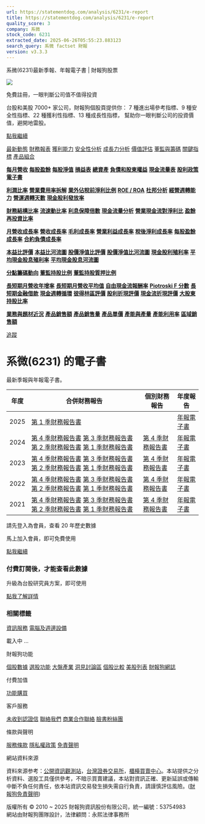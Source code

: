 ```yaml
---
url: https://statementdog.com/analysis/6231/e-report
title: https://statementdog.com/analysis/6231/e-report
quality_score: 3
company: 系微
stock_code: 6231
extracted_date: 2025-06-26T05:55:23.883123
search_query: 系微 factset 財報
version: v3.3.3
---
```


系微(6231)最新季報、年報電子書 | 財報狗股票















![](https://www.facebook.com/tr?id=1265443774131605&ev=PageView&noscript=1)













































































免費註冊，一眼判斷公司值不值得投資

台股和美股 7000+ 家公司，財報狗個股頁提供你：
7 種進出場參考指標、9 種安全性指標、22 種獲利性指標、13 種成長性指標，
幫助你一眼判斷公司的投資價值，避開地雷股。

[點我繼續](/users/sign_up)

[最新動態](/analysis/6231)
[財務報表](/analysis/6231/monthly-revenue)
[獲利能力](/analysis/6231/profit-margin)
[安全性分析](/analysis/6231/financial-structure-ratio)
[成長力分析](/analysis/6231/monthly-revenue-growth-rate)
[價值評估](/analysis/6231/pe)
[董監與籌碼](/analysis/6231/broker-trading)
[關鍵指標](/analysis/6231/long-term-and-short-term-monthly-revenue-yoy)
[產品組合](/analysis/6231/ai-search)

[**每月營收**](/analysis/6231/monthly-revenue)
[**每股盈餘**](/analysis/6231/eps)
[**每股淨值**](/analysis/6231/nav)
[**損益表**](/analysis/6231/income-statement)
[**總資產**](/analysis/6231/assets)
[**負債和股東權益**](/analysis/6231/liabilities-and-equity)
[**現金流量表**](/analysis/6231/cash-flow-statement)
[**股利政策**](/analysis/6231/dividend-policy)
[**電子書**](/analysis/6231/e-report)

[**利潤比率**](/analysis/6231/profit-margin)
[**營業費用率拆解**](/analysis/6231/operating-expense-ratio)
[**業外佔稅前淨利比例**](/analysis/6231/non-operating-income-to-profit-before-tax)
[**ROE / ROA**](/analysis/6231/roe-roa)
[**杜邦分析**](/analysis/6231/du-pont-analysis)
[**經營週轉能力**](/analysis/6231/turnover-ratio)
[**營運週轉天數**](/analysis/6231/turnover-days)
[**現金股利發放率**](/analysis/6231/dividend-payout-ratio)

[**財務結構比率**](/analysis/6231/financial-structure-ratio)
[**流速動比率**](/analysis/6231/current-ratio-and-quick-ratio)
[**利息保障倍數**](/analysis/6231/interest-coverage-ratio)
[**現金流量分析**](/analysis/6231/cash-flow-analysis)
[**營業現金流對淨利比**](/analysis/6231/operating-cash-flow-to-net-income-ratio)
[**盈餘再投資比率**](/analysis/6231/reinvestment-rate)

[**月營收成長率**](/analysis/6231/monthly-revenue-growth-rate)
[**營收成長率**](/analysis/6231/revenue-growth-rate)
[**毛利成長率**](/analysis/6231/gross-profit-growth-rate)
[**營業利益成長率**](/analysis/6231/operating-income-growth-rate)
[**稅後淨利成長率**](/analysis/6231/net-income-growth-rate)
[**每股盈餘成長率**](/analysis/6231/eps-growth-rate)
[**合約負債成長率**](/analysis/6231/current-contract-liabilities-growth-rate)

[**本益比評價**](/analysis/6231/pe)
[**本益比河流圖**](/analysis/6231/pe-band)
[**股價淨值比評價**](/analysis/6231/pb)
[**股價淨值比河流圖**](/analysis/6231/pb-band)
[**現金股利殖利率**](/analysis/6231/dividend-yield)
[**平均現金股息殖利率**](/analysis/6231/average-dividend-yield)
[**平均現金股息河流圖**](/analysis/6231/average-dividend-yield-band)

[**分點籌碼動向**](/analysis/6231/broker-trading)
[**董監持股比例**](/analysis/6231/board-members-and-supervisors-shares-to-shares-outstanding-ratio)
[**董監持股質押比例**](/analysis/6231/pledging-ratio-of-board-members-and-supervisors)

[**長短期月營收年增率**](/analysis/6231/long-term-and-short-term-monthly-revenue-yoy)
[**長短期月營收平均值**](/analysis/6231/average-long-term-and-short-term-monthly-revenue)
[**自由現金流報酬率**](/analysis/6231/croic)
[**Piotroski F 分數**](/analysis/6231/piotroski-f-score)
[**長短期金融借款**](/analysis/6231/financial-borrowing)
[**現金週轉循環**](/analysis/6231/cash-conversion-cycle)
[**彼得林區評價**](/analysis/6231/peter-lynch-valuation)
[**股利折現評價**](/analysis/6231/dividend-discount-valuation)
[**現金流折現評價**](/analysis/6231/dcf-valuation)
[**大股東持股比率**](/analysis/6231/majority-shareholders-share-ratio)

[**業務與題材近況**](/analysis/6231/ai-search)
[**產品銷售額**](/analysis/6231/product-sales-figure)
[**產品銷售量**](/analysis/6231/product-sales-volume)
[**產品單價**](/analysis/6231/product-unit-price)
[**產能與產量**](/analysis/6231/production-capacity)
[**產能利用率**](/analysis/6231/production-capacity-utilization)
[**區域銷售額**](/analysis/6231/product-regional-sales)

[追蹤](/users/sign_up)

# 系微(6231) 的電子書

最新季報與年報電子書。

| 年度 | 合併財務報告 | 個別財務報告 | 年度報告 |
| --- | --- | --- | --- |
| 2025 | [第 1 季財務報告書](https://doc.twse.com.tw/server-java/t57sb01?co_id=6231&colorchg=1&kind=A&step=9&filename=202501_6231_AI1.pdf) |  | [年報電子書](/analysis) |
| 2024 | [第 4 季財務報告書](https://doc.twse.com.tw/server-java/t57sb01?co_id=6231&colorchg=1&kind=A&step=9&filename=202404_6231_AI1.pdf)  [第 3 季財務報告書](https://doc.twse.com.tw/server-java/t57sb01?co_id=6231&colorchg=1&kind=A&step=9&filename=202403_6231_AI1.pdf)  [第 2 季財務報告書](https://doc.twse.com.tw/server-java/t57sb01?co_id=6231&colorchg=1&kind=A&step=9&filename=202402_6231_AI1.pdf)  [第 1 季財務報告書](https://doc.twse.com.tw/server-java/t57sb01?co_id=6231&colorchg=1&kind=A&step=9&filename=202401_6231_AI1.pdf) | [第 4 季財務報告書](https://doc.twse.com.tw/server-java/t57sb01?co_id=6231&colorchg=1&kind=A&step=9&filename=202404_6231_AI3.pdf) | [年報電子書](https://doc.twse.com.tw/server-java/t57sb01?co_id=6231&colorchg=1&kind=F&step=9&filename=2024_6231_20250523F04.pdf) |
| 2023 | [第 4 季財務報告書](https://doc.twse.com.tw/server-java/t57sb01?co_id=6231&colorchg=1&kind=A&step=9&filename=202304_6231_AI1.pdf)  [第 3 季財務報告書](https://doc.twse.com.tw/server-java/t57sb01?co_id=6231&colorchg=1&kind=A&step=9&filename=202303_6231_AI1.pdf)  [第 2 季財務報告書](https://doc.twse.com.tw/server-java/t57sb01?co_id=6231&colorchg=1&kind=A&step=9&filename=202302_6231_AI1.pdf)  [第 1 季財務報告書](https://doc.twse.com.tw/server-java/t57sb01?co_id=6231&colorchg=1&kind=A&step=9&filename=202301_6231_AI1.pdf) | [第 4 季財務報告書](https://doc.twse.com.tw/server-java/t57sb01?co_id=6231&colorchg=1&kind=A&step=9&filename=202304_6231_AI3.pdf) | [年報電子書](https://doc.twse.com.tw/server-java/t57sb01?co_id=6231&colorchg=1&kind=F&step=9&filename=2023_6231_20240521F04.pdf) |
| 2022 | [第 4 季財務報告書](https://doc.twse.com.tw/server-java/t57sb01?co_id=6231&colorchg=1&kind=A&step=9&filename=202204_6231_AI1.pdf)  [第 3 季財務報告書](https://doc.twse.com.tw/server-java/t57sb01?co_id=6231&colorchg=1&kind=A&step=9&filename=202203_6231_AI1.pdf)  [第 2 季財務報告書](https://doc.twse.com.tw/server-java/t57sb01?co_id=6231&colorchg=1&kind=A&step=9&filename=202202_6231_AI1.pdf)  [第 1 季財務報告書](https://doc.twse.com.tw/server-java/t57sb01?co_id=6231&colorchg=1&kind=A&step=9&filename=202201_6231_AI1.pdf) | [第 4 季財務報告書](https://doc.twse.com.tw/server-java/t57sb01?co_id=6231&colorchg=1&kind=A&step=9&filename=202204_6231_AI3.pdf) | [年報電子書](https://doc.twse.com.tw/server-java/t57sb01?co_id=6231&colorchg=1&kind=F&step=9&filename=2022_6231_20230531F04.pdf) |
| 2021 | [第 4 季財務報告書](https://doc.twse.com.tw/server-java/t57sb01?co_id=6231&colorchg=1&kind=A&step=9&filename=202104_6231_AI1.pdf)  [第 3 季財務報告書](https://doc.twse.com.tw/server-java/t57sb01?co_id=6231&colorchg=1&kind=A&step=9&filename=202103_6231_AI1.pdf)  [第 2 季財務報告書](https://doc.twse.com.tw/server-java/t57sb01?co_id=6231&colorchg=1&kind=A&step=9&filename=202102_6231_AI1.pdf)  [第 1 季財務報告書](https://doc.twse.com.tw/server-java/t57sb01?co_id=6231&colorchg=1&kind=A&step=9&filename=202101_6231_AI1.pdf) | [第 4 季財務報告書](https://doc.twse.com.tw/server-java/t57sb01?co_id=6231&colorchg=1&kind=A&step=9&filename=202104_6231_AI3.pdf) | [年報電子書](https://doc.twse.com.tw/server-java/t57sb01?co_id=6231&colorchg=1&kind=F&step=9&filename=2021_6231_20220614F04.pdf) |

請先登入為會員，查看 20 年歷史數據

馬上加入會員，即可免費使用

[點我繼續](/users/sign_up)

### 付費訂閱後，才能查看此數據

升級為台股研究員方案，即可使用

[點我了解詳情](/pricing)

### 相關標籤

[資訊服務](/tags/324)
[電腦及週邊設備](/tags/319)

載入中 ...





財報狗功能

[個股數據](/analysis)
[選股功能](/screeners)
[大盤產業](/taiex)
[洞見討論區](/insight)
[個股比較](/compare/tpe)
[美股列表](/us-stock-list)
[財報狗網誌](/blog/)

付費加值

[功能購買](/pricing)

客戶服務

[未收到認證信](/users/recv_auth_fail)
[聯絡我們](/contact)
[商業合作聯絡](/contact)
[臉書粉絲團](//www.facebook.com/statementdog)

條款與聲明

[服務條款](/law/tos)
[隱私權政策](/law/privacy)
[免責聲明](/law/disclaimer)

網站資料來源

資料來源参考：[公開資訊觀測站](http://mops.twse.com.tw/mops/web/index)，[台灣證券交易所](http://www.tse.com.tw/)，[櫃檯買賣中心](http://www.otc.org.tw/)。本站提供之分析資料、選股工具僅供參考，不暗示買賣建議，本站對資訊正確、更新延誤或傳輸中斷不負任何責任，依本站資訊交易發生損失需自行負責，請謹慎評估風險。([財報狗免責聲明](/law/disclaimer))

版權所有 © 2010 ~ 2025 財報狗資訊股份有限公司，統一編號：53754983  
網站由財報狗團隊設計，法律顧問：永熙法律事務所